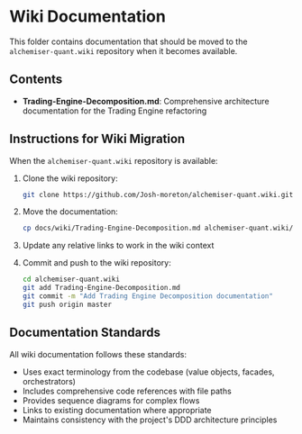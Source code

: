 # Wiki Documentation

This folder contains documentation that should be moved to the `alchemiser-quant.wiki` repository when it becomes available.

## Contents

- **Trading-Engine-Decomposition.md**: Comprehensive architecture documentation for the Trading Engine refactoring

## Instructions for Wiki Migration

When the `alchemiser-quant.wiki` repository is available:

1. Clone the wiki repository:
   ```bash
   git clone https://github.com/Josh-moreton/alchemiser-quant.wiki.git
   ```

2. Move the documentation:
   ```bash
   cp docs/wiki/Trading-Engine-Decomposition.md alchemiser-quant.wiki/
   ```

3. Update any relative links to work in the wiki context

4. Commit and push to the wiki repository:
   ```bash
   cd alchemiser-quant.wiki
   git add Trading-Engine-Decomposition.md
   git commit -m "Add Trading Engine Decomposition documentation"
   git push origin master
   ```

## Documentation Standards

All wiki documentation follows these standards:
- Uses exact terminology from the codebase (value objects, facades, orchestrators)
- Includes comprehensive code references with file paths
- Provides sequence diagrams for complex flows
- Links to existing documentation where appropriate
- Maintains consistency with the project's DDD architecture principles